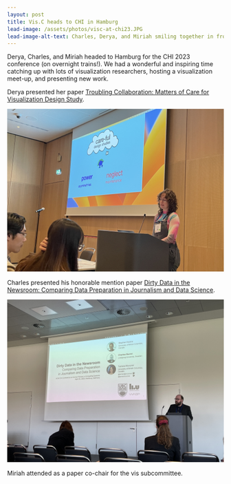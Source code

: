 ```yaml
---
layout: post
title: Vis.C heads to CHI in Hamburg
lead-image: /assets/photos/visc-at-chi23.JPG
lead-image-alt-text: Charles, Derya, and Miriah smiling together in front of a CHI23 banner.
---
```


Derya, Charles, and Miriah headed to Hamburg for the CHI 2023 conference (on overnight trains!). We had a wonderful and inspiring time catching up with lots of visualization researchers, hosting a visualization meet-up, and presenting new work.

Derya presented her paper [Troubling Collaboration: Matters of Care for Visualization Design Study](https://viscollective.github.io/publications/2023_chi_troubling/).

![assets/photos/derya-presenting-chi23.JPG](/assets/photos/derya-presenting-chi23.JPG)

Charles presented his honorable mention paper [Dirty Data in the Newsroom: Comparing Data Preparation in Journalism and Data Science](https://www.cs.ubc.ca/group/infovis/pubs/2023/dirty-data-in-the-newsroom/).

![assets/photos/charles-presenting-chi23.JPG](/assets/photos/charles-presenting-chi23.JPG)

Miriah attended as a paper co-chair for the vis subcommittee.
